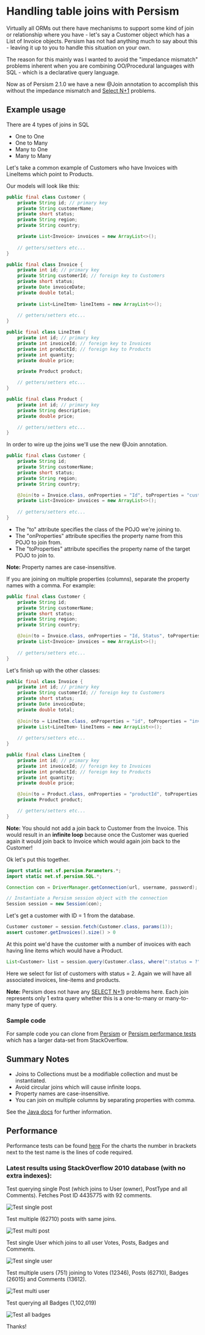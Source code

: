 # Handling table joins with Persism

Virtually all ORMs out there have mechanisms to support some kind of join or relationship 
where you have - let's say a Customer object which has a List of Invoice objects. 
Persism has not had anything much to say about this - leaving it up to you to handle this 
situation on your own.

The reason for this mainly was I wanted to avoid the "impedance mismatch" problems inherent 
when you are combining OO/Procedural languages with SQL - which is a declarative query 
language.

Now as of Persism 2.1.0 we have a new @Join annotation to accomplish this without the
impedance mismatch and [Select N+1](n+1.md) problems.

## Example usage

There are 4 types of joins in SQL
* One to One
* One to Many
* Many to One
* Many to Many

Let's take a common example of Customers who have Invoices with LineItems which point to Products.

Our models will look like this:

```java
public final class Customer {
    private String id; // primary key
    private String customerName;
    private short status;
    private String region;
    private String country;

    private List<Invoice> invoices = new ArrayList<>();
    
    // getters/setters etc...
}

public final class Invoice {
    private int id; // primary key
    private String customerId; // foreign key to Customers
    private short status;
    private Date invoiceDate;
    private double total;
    
    private List<LineItem> lineItems = new ArrayList<>();
    
    // getters/setters etc...   
} 

public final class LineItem {
    private int id; // primary key
    private int invoiceId; // foreign key to Invoices
    private int productId; // foreign key to Products
    private int quantity;
    private double price;     

    private Product product;

    // getters/setters etc...
} 

public final class Product {
    private int id; // primary key
    private String description;
    private double price;

    // getters/setters etc...
} 
```

In order to wire up the joins we'll use the new @Join annotation.

```java
public final class Customer {
    private String id; 
    private String customerName;
    private short status;
    private String region;
    private String country;

    @Join(to = Invoice.class, onProperties = "Id", toProperties = "customerId")
    private List<Invoice> invoices = new ArrayList<>();
    
    // getters/setters etc...
}
```

* The "to" attribute specifies the class of the POJO we're joining to. 
* The "onProperties" attribute specifies the property name from this POJO to join from. 
* The "toProperties" attribute specifies the property name of the target POJO to join to.    

**Note:** Property names are case-insensitive.

If you are joining on multiple properties (columns), separate the property names with a comma.
For example:

```java
public final class Customer {
    private String id; 
    private String customerName;
    private short status;
    private String region;
    private String country;

    @Join(to = Invoice.class, onProperties = "Id, Status", toProperties = "customerId, status")
    private List<Invoice> invoices = new ArrayList<>();
    
    // getters/setters etc...
}
```

Let's finish up with the other classes:


```java
public final class Invoice {
    private int id; // primary key
    private String customerId; // foreign key to Customers
    private short status;
    private Date invoiceDate;
    private double total;
    
    @Join(to = LineItem.class, onProperties = "id", toProperties = "invoiceId")
    private List<LineItem> lineItems = new ArrayList<>();
    
    // getters/setters etc...   
} 

public final class LineItem {
    private int id; // primary key
    private int invoiceId; // foreign key to Invoices
    private int productId; // foreign key to Products
    private int quantity;
    private double price;     

    @Join(to = Product.class, onProperties = "productId", toProperties = "id")
    private Product product;

    // getters/setters etc...
} 
```
**Note:** You should not add a join back to Customer from the Invoice. This would result 
in an **infinite loop** because once the Customer was queried again it would join back 
to Invoice which would again join back to the Customer!

Ok let's put this together.

```java
import static net.sf.persism.Parameters.*;
import static net.sf.persism.SQL.*;

Connection con = DriverManager.getConnection(url, username, password);

// Instantiate a Persism session object with the connection
Session session = new Session(con);
```

Let's get a customer with ID = 1 from the database.

```java
Customer customer = session.fetch(Customer.class, params(1));
assert customer.getInvoices().size() > 0
```

At this point we'd have the customer with a number of invoices with each having line items 
which would have a Product.

```java
List<Customer> list = session.query(Customer.class, where(":status = ?"), params(2));
```

Here we select for list of customers with status = 2. Again we will have all associated 
invoices, line-items and products.

**Note:** Persism does not have any [SELECT N+1](n+1.md)) problems here. Each join represents 
only 1 extra query whether this is a one-to-many or many-to-many type of query.

### Sample code

For sample code you can clone from [Persism](https://github.com/sproket/Persism) or
[Persism performance tests](https://github.com/sproket/PersismPerformance) 
which has a larger data-set from StackOverflow.

## Summary Notes

* Joins to Collections must be a modifiable collection and must be instantiated.
* Avoid circular joins which will cause infinite loops.
* Property names are case-insensitive.
* You can join on multiple columns by separating properties with comma.

See the [Java docs](https://sproket.github.io/Persism/javadoc/persism2/sproket.github.io.persism/module-summary.html)
for further information.

## Performance

Performance tests can be found [here](https://github.com/sproket/PersismPerformance)
For the charts the number in brackets next to the test name is the lines of code required.

### Latest results using StackOverflow 2010 database (with no extra indexes):

Test querying single Post (which joins to User (owner), PostType and all Comments).
Fetches Post ID 4435775 with 92 comments.

![Test single post](img/testSinglePost.png)

Test multiple (62710) posts with same joins.

![Test multi post](img/testMultiplePosts.png)

Test single User which joins to all user Votes, Posts, Badges and Comments.

![Test single user](img/testSingleUser.png)

Test multiple users (751) joining to Votes (12346), Posts (62710), Badges (26015) and Comments (13612).

![Test multi user](img/testMultipleUsers.png)

Test querying all Badges (1,102,019)

![Test all badges](img/testQueryAllBadges.png)



Thanks!
